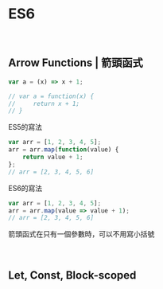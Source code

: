 # ES6

<br />

## Arrow Functions | 箭頭函式

```javascript
var a = (x) => x + 1;

// var a = function(x) {
//     return x + 1;
// }
```

ES5的寫法

```javascript
var arr = [1, 2, 3, 4, 5];
arr = arr.map(function(value) {
    return value + 1;
};
// arr = [2, 3, 4, 5, 6]
```

ES6的寫法

```javascript
var arr = [1, 2, 3, 4, 5];
arr = arr.map(value => value + 1);
// arr = [2, 3, 4, 5, 6]
```
箭頭函式在只有一個參數時，可以不用寫小括號

<br />

## Let, Const, Block-scoped
